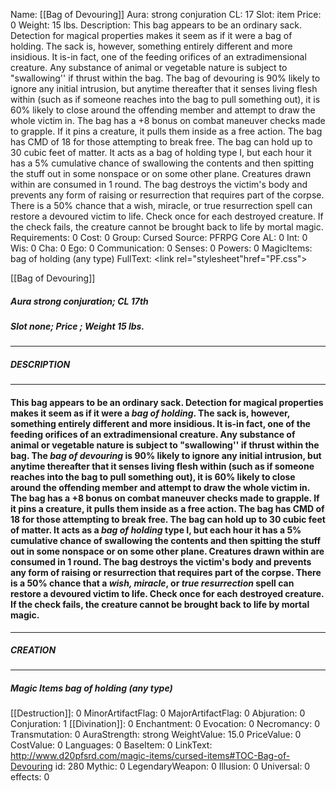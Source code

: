Name: [[Bag of Devouring]]
Aura: strong conjuration
CL: 17
Slot: item
Price: 0
Weight: 15 lbs.
Description: This bag appears to be an ordinary sack. Detection for magical properties makes it seem as if it were a bag of holding. The sack is, however, something entirely different and more insidious. It is-in fact, one of the feeding orifices of an extradimensional creature. Any substance of animal or vegetable nature is subject to "swallowing'' if thrust within the bag. The bag of devouring is 90% likely to ignore any initial intrusion, but anytime thereafter that it senses living flesh within (such as if someone reaches into the bag to pull something out), it is 60% likely to close around the offending member and attempt to draw the whole victim in. The bag has a +8 bonus on combat maneuver checks made to grapple. If it pins a creature, it pulls them inside as a free action. The bag has CMD of 18 for those attempting to break free. The bag can hold up to 30 cubic feet of matter. It acts as a bag of holding type I, but each hour it has a 5% cumulative chance of swallowing the contents and then spitting the stuff out in some nonspace or on some other plane. Creatures drawn within are consumed in 1 round. The bag destroys the victim's body and prevents any form of raising or resurrection that requires part of the corpse. There is a 50% chance that a wish, miracle, or true resurrection spell can restore a devoured victim to life. Check once for each destroyed creature. If the check fails, the creature cannot be brought back to life by mortal magic.
Requirements: 0
Cost: 0
Group: Cursed
Source: PFRPG Core
AL: 0
Int: 0
Wis: 0
Cha: 0
Ego: 0
Communication: 0
Senses: 0
Powers: 0
MagicItems: bag of holding (any type)
FullText: <link rel="stylesheet"href="PF.css"><div class="heading"><p class="alignleft">[[Bag of Devouring]]</p><div style="clear: both;"></div></div><div><h5><b>Aura </b>strong conjuration; <b>CL </b>17th</h5><h5><b>Slot </b>none; <b>Price </b>; <b>Weight </b>15 lbs.</h5></div><hr/><div><h5><b>DESCRIPTION</b></h5></div><hr/><div><h4><p>This bag appears to be an ordinary sack. Detection for magical properties makes it seem as if it were a <i>bag of holding</i>. The sack is, however, something entirely different and more insidious. It is-in fact, one of the feeding orifices of an extradimensional creature. Any substance of animal or vegetable nature is subject to "swallowing'' if thrust within the bag. The <i>bag of devouring</i> is 90% likely to ignore any initial intrusion, but anytime thereafter that it senses living flesh within (such as if someone reaches into the bag to pull something out), it is 60% likely to close around the offending member and attempt to draw the whole victim in. The bag has a +8 bonus on combat maneuver checks made to grapple. If it pins a creature, it pulls them inside as a free action. The bag has CMD of 18 for those attempting to break free. The bag can hold up to 30 cubic feet of matter. It acts as a <i>bag of holding</i> type I, but each hour it has a 5% cumulative chance of swallowing the contents and then spitting the stuff out in some nonspace or on some other plane. Creatures drawn within are consumed in 1 round. The bag destroys the victim's body and prevents any form of raising or resurrection that requires part of the corpse. There is a 50% chance that a <i>wish, miracle</i>, or <i>true resurrection</i> spell can restore a devoured victim to life. Check once for each destroyed creature. If the check fails, the creature cannot be brought back to life by mortal magic.</p></h4></div><hr/><div><h5><b>CREATION</b></h5></div><hr/><div><h5><b>Magic Items </b><i>bag of holding (any type)</i></h5></div>
[[Destruction]]: 0
MinorArtifactFlag: 0
MajorArtifactFlag: 0
Abjuration: 0
Conjuration: 1
[[Divination]]: 0
Enchantment: 0
Evocation: 0
Necromancy: 0
Transmutation: 0
AuraStrength: strong
WeightValue: 15.0
PriceValue: 0
CostValue: 0
Languages: 0
BaseItem: 0
LinkText: http://www.d20pfsrd.com/magic-items/cursed-items#TOC-Bag-of-Devouring
id: 280
Mythic: 0
LegendaryWeapon: 0
Illusion: 0
Universal: 0
effects: 0
